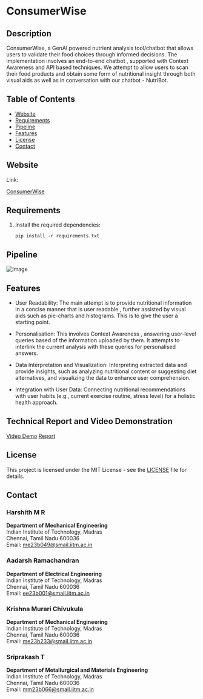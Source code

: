 # ConsumerWise

## Description
ConsumerWise, a GenAI powered nutrient analysis tool/chatbot that allows users to validate their food choices through informed decisions. The implementation involves an end-to-end chatbot , supported with Context Awareness and API based techniques. We attempt to allow users to scan their food products and obtain some form of nutritional insight through both visual aids as well as in conversation with our chatbot - NutriBot.

## Table of Contents
- [Website](#Website)
- [Requirements](#Requirements)
- [Pipeline](#Pipeline)
- [Features](#features)
- [License](#license)
- [Contact](#contact)


## Website
Link:

[ConsumerWise](https://sound-aileron-437216-i1.el.r.appspot.com/)


## Requirements
1. Install the required dependencies:
   ```
   pip install -r requirements.txt
   ```

## Pipeline
![image](https://github.com/user-attachments/assets/9d1af74c-e63a-4bbe-9f8d-f76ee105c5a5)


## Features
- User Readability: The main attempt is to provide nutritional information in a concise manner that is user readable ,
further assisted by visual aids such as pie-charts and histograms. This is to give the user a starting point.

- Personalisation: This involves Context Awareness , answering user-level queries based of the information uploaded by
them. It attempts to interlink the current analysis with these queries for personalised answers.

- Data Interpretation and Visualization: Interpreting extracted data and provide insights, such as analyzing nutritional
content or suggesting diet alternatives, and visualizing the data to enhance user comprehension.

- Integration with User Data: Connecting nutritional recommendations with user habits (e.g., current exercise routine,
stress level) for a holistic health approach.

## Technical Report and Video Demonstration
[Video Demo](https://github.com/roovy54/Google-GenAI-ConsumerWise/blob/9216a5a5168e6197f96cca31fc45c24c6321750d/Video_Demo_Genai.webm)
[Report](https://github.com/roovy54/Google-GenAI-ConsumerWise/blob/main/Consumerwise.pdf)

## License
This project is licensed under the MIT License - see the [LICENSE](LICENSE) file for details.

## Contact

### Harshith M R
**Department of Mechanical Engineering**  
Indian Institute of Technology, Madras  
Chennai, Tamil Nadu 600036  
Email: [me23b049@smail.iitm.ac.in](mailto:me23b049@smail.iitm.ac.in)

### Aadarsh Ramachandran
**Department of Electrical Engineering**  
Indian Institute of Technology, Madras  
Chennai, Tamil Nadu 600036  
Email: [ee23b001@smail.iitm.ac.in](mailto:ee23b001@smail.iitm.ac.in)

### Krishna Murari Chivukula
**Department of Mechanical Engineering**  
Indian Institute of Technology, Madras  
Chennai, Tamil Nadu 600036  
Email: [me23b233@smail.iitm.ac.in](mailto:me23b233@smail.iitm.ac.in)

### Sriprakash T
**Department of Metallurgical and Materials Engineering**  
Indian Institute of Technology, Madras  
Chennai, Tamil Nadu 600036  
Email: [mm23b066@smail.iitm.ac.in](mailto:mm23b066@smail.iitm.ac.in)
